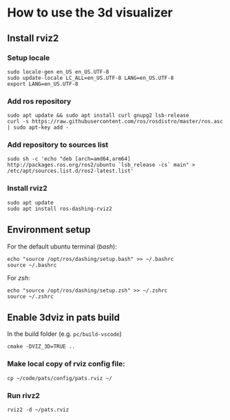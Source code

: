 # How to use the 3d visualizer

## Install rviz2

### Setup locale

    sudo locale-gen en_US en_US.UTF-8
    sudo update-locale LC_ALL=en_US.UTF-8 LANG=en_US.UTF-8
    export LANG=en_US.UTF-8

### Add ros repository

    sudo apt update && sudo apt install curl gnupg2 lsb-release
    curl -s https://raw.githubusercontent.com/ros/rosdistro/master/ros.asc | sudo apt-key add -

### Add repository to sources list

    sudo sh -c 'echo "deb [arch=amd64,arm64] http://packages.ros.org/ros2/ubuntu `lsb_release -cs` main" > /etc/apt/sources.list.d/ros2-latest.list'

### Install rviz2

    sudo apt update
    sudo apt install ros-dashing-rviz2

## Environment setup
For the default ubuntu terminal (_bash_):

    echo "source /opt/ros/dashing/setup.bash" >> ~/.bashrc
    source ~/.bashrc

For _zsh_:

    echo "source /opt/ros/dashing/setup.zsh" >> ~/.zshrc
    source ~/.zshrc

## Enable 3dviz in pats build
In the build folder (e.g. `pc/build-vscode`)

    cmake -DVIZ_3D=TRUE ..

### Make local copy of rviz config file:

    cp ~/code/pats/config/pats.rviz ~/

### Run rivz2

    rviz2 -d ~/pats.rviz
